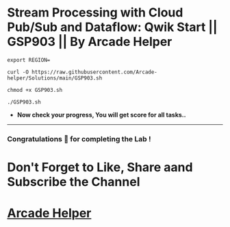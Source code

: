 # Stream Processing with Cloud Pub/Sub and Dataflow: Qwik Start || GSP903 || By Arcade Helper
```
export REGION=
```
```
curl -O https://raw.githubusercontent.com/Arcade-helper/Solutions/main/GSP903.sh

chmod +x GSP903.sh

./GSP903.sh
```

* **Now check your progress, You will get score for all tasks..**
---

### Congratulations 🎉 for completing the Lab !

# Don't Forget to Like, Share aand Subscribe the Channel

# [Arcade Helper](https://www.youtube.com/@ArcadeHelper1418)
